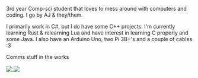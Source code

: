 3rd year Comp-sci student that loves to mess around with computers and coding. I go by AJ & they/them. 

I primarily work in C#, but I do have some C++ projects. I'm currently learning Rust & relearning Lua and have interest in learning C properly and some Java. I also have an Arduino Uno, two Pi 3B+'s and a couple of cables :3

Comms stuff in the works

<a href="https://github.com/TiredAJ/github-readme-stats">
  <img align="center" src="https://github-readme-stats.vercel.app/api?username=TiredAJ&count_private=true&show_icons=true&theme=synthwave" />
</a>
<a href="https://github.com/TiredAJ/github-readme-stats">
  <img align="center" src="https://github-readme-stats.vercel.app/api/top-langs/?username=TiredAJ&count_private=true&layout=compact&theme=synthwave" />
</a>
